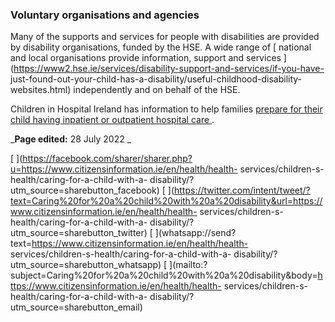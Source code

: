 ###  Voluntary organisations and agencies

Many of the supports and services for people with disabilities are provided by
disability organisations, funded by the HSE. A wide range of [ national and
local organisations provide information, support and services
](https://www2.hse.ie/services/disability-support-and-services/if-you-have-
just-found-out-your-child-has-a-disability/useful-childhood-disability-
websites.html) independently and on behalf of the HSE.

Children in Hospital Ireland has information to help families [ prepare for
their child having inpatient or outpatient hospital care
](https://informationhub.childreninhospital.ie/) .

_**Page edited:** 28 July 2022 _

[
](https://facebook.com/sharer/sharer.php?u=https://www.citizensinformation.ie/en/health/health-
services/children-s-health/caring-for-a-child-with-a-
disability/?utm_source=sharebutton_facebook) [
](https://twitter.com/intent/tweet/?text=Caring%20for%20a%20child%20with%20a%20disability&url=https://www.citizensinformation.ie/en/health/health-
services/children-s-health/caring-for-a-child-with-a-
disability/?utm_source=sharebutton_twitter) [
](whatsapp://send?text=https://www.citizensinformation.ie/en/health/health-
services/children-s-health/caring-for-a-child-with-a-
disability/?utm_source=sharebutton_whatsapp) [
](mailto:?subject=Caring%20for%20a%20child%20with%20a%20disability&body=https://www.citizensinformation.ie/en/health/health-
services/children-s-health/caring-for-a-child-with-a-
disability/?utm_source=sharebutton_email) [ ](javascript:void\(0\))
